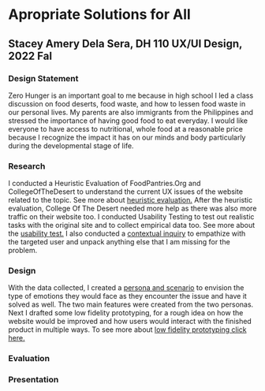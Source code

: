 # Apropriate Solutions for All

## Stacey Amery Dela Sera, DH 110 UX/UI Design, 2022 Fal

### Design Statement
Zero Hunger is an important goal to me because in high school I led a class discussion on food deserts, food waste, and how to lessen food waste in our personal lives. My parents are also immigrants from the Philippines and stressed the importance of having good food to eat everyday. I would like everyone to have access to nutritional, whole food at a reasonable price because I recognize the impact it has on our minds and body particularly during the developmental stage of life.

### Research
I conducted a Heuristic Evaluation of FoodPantries.Org and CollegeOfTheDesert to understand the current UX issues of the website related to the topic. See more about [heuristic evaluation.](https://github.com/sdelaserna/DH110-22F-Heuristics-Assignment-) After the heuristic evaluation, College Of The Desert needed more help as there was also more traffic on their website too. I conducted Usability Testing to test out realistic tasks with the original site and to collect empirical data too. See more about the [usability test.](https://github.com/sdelaserna/DH110-22F-A2-Pilot-Usability-Test) I also conducted a [contextual inquiry](https://github.com/sdelaserna/DH110-Assignment-3-Contextual-Inquiry) to empathize with the targeted user and unpack anything else that I am missing for the problem. 

### Design 
With the data collected, I created a [persona and scenario](https://github.com/sdelaserna/DH-110-Assignment-04) to envision the type of emotions they would face as they encounter the issue and have it solved as well. The two main features were created from the two personas. Next I drafted some low fidelity prototyping, for a rough idea on how the website would be improved and how users would interact with the finished product in multiple ways. To see more about [low fidelity prototyping click here.](https://github.com/sdelaserna/DH-110-assignmnt-05-low-fidelity-prototyping)

### Evaluation

### Presentation
